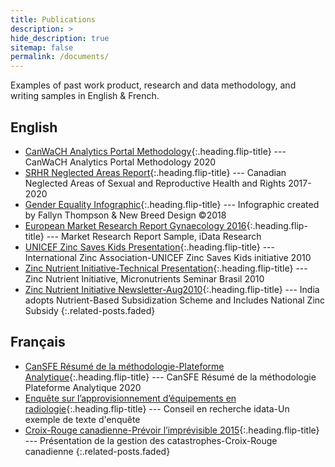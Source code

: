 ```yaml
---
title: Publications
description: >
hide_description: true
sitemap: false
permalink: /documents/
---
```


Examples of past work product, research and data methodology, and writing samples in English & French.


## English
* [CanWaCH Analytics Portal Methodology]{:.heading.flip-title} --- CanWaCH Analytics Portal Methodology 2020
* [SRHR Neglected Areas Report]{:.heading.flip-title} --- Canadian Neglected Areas of Sexual and Reproductive Health and Rights 2017-2020
* [Gender Equality Infographic]{:.heading.flip-title} --- Infographic created by Fallyn Thompson & New Breed Design ©2018
* [European Market Research Report Gynaecology 2016]{:.heading.flip-title} --- Market Research Report Sample, iData Research
* [UNICEF Zinc Saves Kids Presentation]{:.heading.flip-title} --- International Zinc Association-UNICEF Zinc Saves Kids initiative 2010
* [Zinc Nutrient Initiative-Technical Presentation]{:.heading.flip-title} --- Zinc Nutrient Initiative, Micronutrients Seminar Brasil 2010
* [Zinc Nutrient Initiative Newsletter-Aug2010]{:.heading.flip-title} --- India adopts Nutrient-Based Subsidization Scheme and Includes National Zinc Subsidy
{:.related-posts.faded}

## Français
* [CanSFE Résumé de la méthodologie-Plateforme Analytique]{:.heading.flip-title} --- CanSFE Résumé de la méthodologie Plateforme Analytique 2020
* [Enquête sur l’approvisionnement d’équipements en radiologie]{:.heading.flip-title} --- Conseil en recherche idata-Un exemple de texte d'enquête
* [Croix-Rouge canadienne-Prévoir l’imprévisible 2015]{:.heading.flip-title} --- Présentation de la gestion des catastrophes-Croix-Rouge canadienne
{:.related-posts.faded}

[CanWaCH Analytics Portal Methodology]: CanWaCH-Analytics_Portal_Methodology-Nov-12-2020.pdf
[SRHR Neglected Areas Report]: CanWaCH-SRHR_Neglected_Areas_Full_Summary_Report_(Final).docx
[Gender Equality Infographic]: CanWaCH-Gender-Equality-Infographic-2018.jpg
[CanSFE Résumé de la méthodologie-Plateforme Analytique]: CanSFE-Résumé_de_la_méthodologie-Plateforme_Analytique-Nov-12-2020.pdf
[Enquête sur l’approvisionnement d’équipements en radiologie]: Enquête-sur-l’approvisionnement-d’équipements-en-radiologie-2017.pdf
[European Market Research Report Gynaecology 2016]: European_Market_Research_Report_Gynaecology2016.docx
[Croix-Rouge canadienne-Prévoir l’imprévisible 2015]: Croix-Rouge-canadienne_Prévoir_l’imprévisible_2015.ppt
[UNICEF Zinc Saves Kids Presentation]: UNICEF-Zinc_Saves_Kids-Presentation2010.pdf
[Zinc Nutrient Initiative-Technical Presentation]: Zinc_Nutrient_Initiative-Technical_Presentation2010.pdf
[Zinc Nutrient Initiative Newsletter-Aug2010]: Zinc_Nutrient_Initiative_Newsletter_Aug2010.pdf
